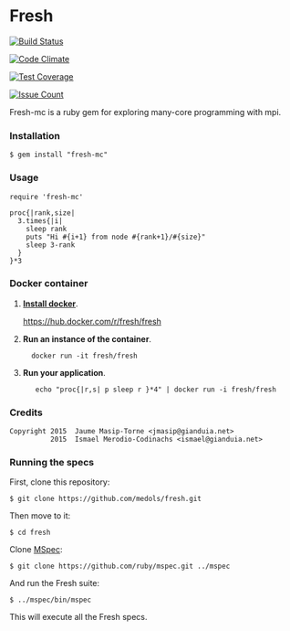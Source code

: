 # Fresh

[![Build Status](https://travis-ci.org/medols/fresh.svg)](https://travis-ci.org/medols/fresh)

[![Code Climate](https://codeclimate.com/github/medols/fresh/badges/gpa.svg)](https://codeclimate.com/github/medols/fresh)

[![Test Coverage](https://codeclimate.com/github/medols/fresh/badges/coverage.svg)](https://codeclimate.com/github/medols/fresh/coverage)

[![Issue Count](https://codeclimate.com/github/medols/fresh/badges/issue_count.svg)](https://codeclimate.com/github/medols/fresh)

Fresh-mc is a ruby gem for exploring many-core programming with mpi.

### Installation

    $ gem install "fresh-mc"

### Usage

    require 'fresh-mc'

    proc{|rank,size|
      3.times{|i|
        sleep rank
        puts "Hi #{i+1} from node #{rank+1}/#{size}"
        sleep 3-rank
      }
    }*3

### Docker container

1. **[Install docker](https://docs.docker.com/installation/)**.

    https://hub.docker.com/r/fresh/fresh

2. **Run an instance of the container**.

    ```shell
      docker run -it fresh/fresh
    ```

3. **Run your application**.

    ```shell
       echo "proc{|r,s| p sleep r }*4" | docker run -i fresh/fresh
    ```

### Credits

    Copyright 2015  Jaume Masip-Torne <jmasip@gianduia.net>
              2015  Ismael Merodio-Codinachs <ismael@gianduia.net>

### Running the specs

First, clone this repository:

    $ git clone https://github.com/medols/fresh.git

Then move to it:

    $ cd fresh

Clone [MSpec](http://github.com/ruby/mspec):

    $ git clone https://github.com/ruby/mspec.git ../mspec

And run the Fresh suite:

    $ ../mspec/bin/mspec

This will execute all the Fresh specs.

